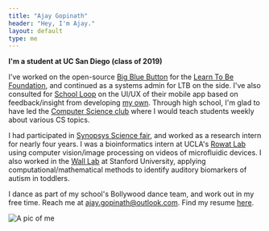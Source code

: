 ```yaml
---
title: "Ajay Gopinath"
header: "Hey, I'm Ajay."
layout: default
type: me
---
```


**I'm a student at UC San Diego (class of 2019)** 

I've worked on the open-source [Big Blue Button](http://bigbluebutton.org/) for the [Learn To Be Foundation](http://www.learntobe.org/), and continued as a systems admin for LTB on the side. I've also consulted for [School Loop](http://www.schoolloop.com/) on the UI/UX of their mobile app based on feedback/insight from developing [my own](https://github.com/agopinath/looped). Through high school, I'm glad to have led the [Computer Science club](http://www.mvcompsci.com/) where I would teach students weekly about various CS topics.

I had participated in [Synopsys Science fair](http://science-fair.org/), and worked as a research intern for nearly four years. I was a bioinformatics intern at UCLA's [Rowat Lab](https://www.ibp.ucla.edu/research/rowat/RowatLab.html) using computer vision/image processing on videos of microfluidic devices. I also worked in the [Wall Lab](http://wall-lab.stanford.edu/) at Stanford University, applying computational/mathematical methods to identify auditory biomarkers of autism in toddlers.

I dance as part of my school's Bollywood dance team, and work out in my free time. Reach me at [ajay.gopinath@outlook.com](mailto:ajay.gopinath@outlook.com). Find my resume [here]({{site.url}}/assets/Resume_AjayGopinath.pdf).

![A pic of me]({{site.url}}/assets/Profile.jpg)